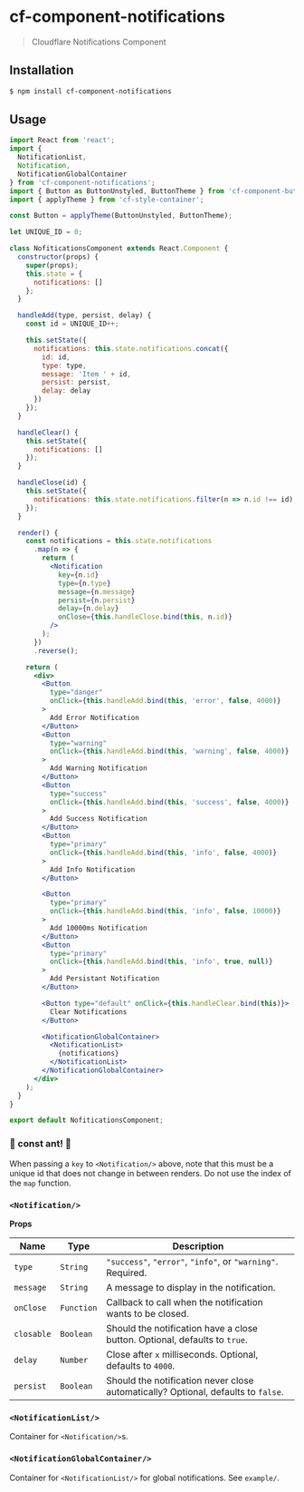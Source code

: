 # cf-component-notifications

> Cloudflare Notifications Component

## Installation

```sh
$ npm install cf-component-notifications
```

## Usage

```jsx
import React from 'react';
import {
  NotificationList,
  Notification,
  NotificationGlobalContainer
} from 'cf-component-notifications';
import { Button as ButtonUnstyled, ButtonTheme } from 'cf-component-button';
import { applyTheme } from 'cf-style-container';

const Button = applyTheme(ButtonUnstyled, ButtonTheme);

let UNIQUE_ID = 0;

class NofiticationsComponent extends React.Component {
  constructor(props) {
    super(props);
    this.state = {
      notifications: []
    };
  }

  handleAdd(type, persist, delay) {
    const id = UNIQUE_ID++;

    this.setState({
      notifications: this.state.notifications.concat({
        id: id,
        type: type,
        message: 'Item ' + id,
        persist: persist,
        delay: delay
      })
    });
  }

  handleClear() {
    this.setState({
      notifications: []
    });
  }

  handleClose(id) {
    this.setState({
      notifications: this.state.notifications.filter(n => n.id !== id)
    });
  }

  render() {
    const notifications = this.state.notifications
      .map(n => {
        return (
          <Notification
            key={n.id}
            type={n.type}
            message={n.message}
            persist={n.persist}
            delay={n.delay}
            onClose={this.handleClose.bind(this, n.id)}
          />
        );
      })
      .reverse();

    return (
      <div>
        <Button
          type="danger"
          onClick={this.handleAdd.bind(this, 'error', false, 4000)}
        >
          Add Error Notification
        </Button>
        <Button
          type="warning"
          onClick={this.handleAdd.bind(this, 'warning', false, 4000)}
        >
          Add Warning Notification
        </Button>
        <Button
          type="success"
          onClick={this.handleAdd.bind(this, 'success', false, 4000)}
        >
          Add Success Notification
        </Button>
        <Button
          type="primary"
          onClick={this.handleAdd.bind(this, 'info', false, 4000)}
        >
          Add Info Notification
        </Button>

        <Button
          type="primary"
          onClick={this.handleAdd.bind(this, 'info', false, 10000)}
        >
          Add 10000ms Notification
        </Button>
        <Button
          type="primary"
          onClick={this.handleAdd.bind(this, 'info', true, null)}
        >
          Add Persistant Notification
        </Button>

        <Button type="default" onClick={this.handleClear.bind(this)}>
          Clear Notifications
        </Button>

        <NotificationGlobalContainer>
          <NotificationList>
            {notifications}
          </NotificationList>
        </NotificationGlobalContainer>
      </div>
    );
  }
}

export default NofiticationsComponent;
```

### :rotating_light: const ant! :rotating_light:

When passing a `key` to `<Notification/>` above, note that this must be a unique
id that does not change in between renders. Do not use the index of the `map`
function.

### `<Notification/>`

**Props**

| Name | Type | Description |
| --- | --- | --- |
| `type` | `String` | `"success"`, `"error"`, `"info"`, or `"warning"`. Required. |
| `message` | `String` | A message to display in the notification. |
| `onClose` | `Function` | Callback to call when the notification wants to be closed. |
| `closable` | `Boolean` | Should the notification have a close button. Optional, defaults to `true`. |
| `delay` | `Number` | Close after `x` milliseconds. Optional, defaults to `4000`. |
| `persist` | `Boolean` | Should the notification never close automatically? Optional, defaults to `false`. |

### `<NotificationList/>`

Container for `<Notification/>`s.

### `<NotificationGlobalContainer/>`

Container for `<NotificationList/>` for global notifications. See `example/`.
